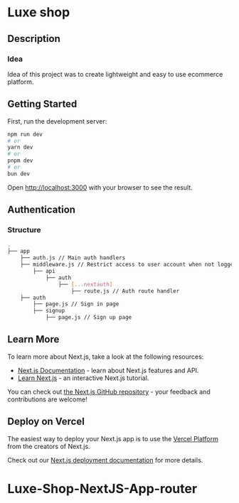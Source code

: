# Luxe shop

## Description 

### Idea
Idea of this project was to create lightweight and easy to use ecommerce platform.

## Getting Started

First, run the development server:

```bash
npm run dev
# or
yarn dev
# or
pnpm dev
# or
bun dev
```

Open [http://localhost:3000](http://localhost:3000) with your browser to see the result.

## Authentication
### Structure 
```bash
.
├── app
    ├── auth.js // Main auth handlers
    ├── middleware.js // Restrict access to user account when not logged in
        ├── api 
            ├── auth
                ├── [...nextauth]
                    ├── route.js // Auth route handler
    ├── auth
        ├── page.js // Sign in page
        ├── signup
            ├── page.js // Sign up page

```
## Learn More

To learn more about Next.js, take a look at the following resources:

- [Next.js Documentation](https://nextjs.org/docs) - learn about Next.js features and API.
- [Learn Next.js](https://nextjs.org/learn) - an interactive Next.js tutorial.

You can check out [the Next.js GitHub repository](https://github.com/vercel/next.js/) - your feedback and contributions are welcome!

## Deploy on Vercel

The easiest way to deploy your Next.js app is to use the [Vercel Platform](https://vercel.com/new?utm_medium=default-template&filter=next.js&utm_source=create-next-app&utm_campaign=create-next-app-readme) from the creators of Next.js.

Check out our [Next.js deployment documentation](https://nextjs.org/docs/deployment) for more details.
# Luxe-Shop-NextJS-App-router
